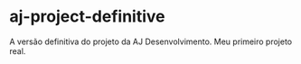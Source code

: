 # aj-project-definitive
A versão definitiva do projeto da AJ Desenvolvimento. Meu primeiro projeto real.
